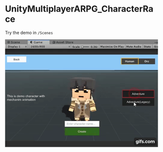 # UnityMultiplayerARPG_CharacterRace

Try the demo in `/Scenes`

![Preview](ScreenShots/preview.gif)
